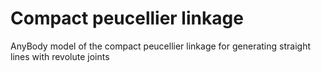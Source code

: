 # Compact peucellier linkage

AnyBody model of the compact peucellier linkage for generating straight lines with revolute joints
